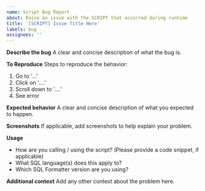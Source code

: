 ```yaml
---
name: Script Bug Report
about: Raise an issue with the SCRIPT that occurred during runtime
title: '[SCRIPT] Issue Title Here'
labels: bug
assignees: ''
---
```


**Describe the bug**
A clear and concise description of what the bug is.

**To Reproduce**
Steps to reproduce the behavior:

1. Go to '...'
2. Click on '....'
3. Scroll down to '....'
4. See error

**Expected behavior**
A clear and concise description of what you expected to happen.

**Screenshots**
If applicable, add screenshots to help explain your problem.

**Usage**

- How are you calling / using the script? (Please provide a code snippet, if applicable)
- What SQL language(s) does this apply to?
- Which SQL Formatter version are you using?

**Additional context**
Add any other context about the problem here.
